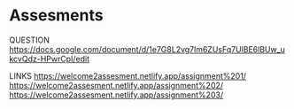 # Assesments

QUESTION
https://docs.google.com/document/d/1e7G8L2vg7lm6ZUsFq7UlBE6lBUw_ukcvQdz-HPwrCpI/edit

LINKS
https://welcome2assesment.netlify.app/assignment%201/
https://welcome2assesment.netlify.app/assignment%202/
https://welcome2assesment.netlify.app/assignment%203/
